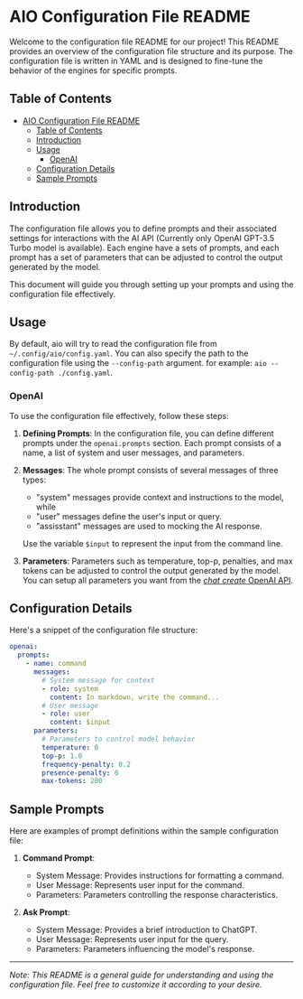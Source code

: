 # AIO Configuration File README

Welcome to the configuration file README for our project! This README provides an overview of the configuration file structure and its purpose. The configuration file is written in YAML and is designed to fine-tune the behavior of the engines for specific prompts. 

## Table of Contents

- [AIO Configuration File README](#aio-configuration-file-readme)
  - [Table of Contents](#table-of-contents)
  - [Introduction](#introduction)
  - [Usage](#usage)
    - [OpenAI](#openai)
  - [Configuration Details](#configuration-details)
  - [Sample Prompts](#sample-prompts)

## Introduction

The configuration file allows you to define prompts and their associated settings for interactions with the AI API (Currently only OpenAI GPT-3.5 Turbo model is available). Each engine have a sets of prompts, and each prompt has a set of parameters that can be adjusted to control the output generated by the model.

This document will guide you through setting up your prompts and using the configuration file effectively.

## Usage

By default, aio will try to read the configuration file from `~/.config/aio/config.yaml`. You can also specify the path to the configuration file using the `--config-path` argument. for example: `aio --config-path ./config.yaml`.

### OpenAI 

To use the configuration file effectively, follow these steps:

1. **Defining Prompts**: In the configuration file, you can define different prompts under the `openai.prompts` section. Each prompt consists of a name, a list of system and user messages, and parameters.

2. **Messages**: The whole prompt consists of several messages of three types:
   - "system" messages provide context and instructions to the model, while 
   - "user" messages define the user's input or query.
   - "assisstant" messages are used to mocking the AI response.

    Use the variable `$input` to represent the input from the command line.

3. **Parameters**: Parameters such as temperature, top-p, penalties, and max tokens can be adjusted to control the output generated by the model. You can setup all parameters you want from the [*chat create* OpenAI API](https://platform.openai.com/docs/api-reference/chat/create).

## Configuration Details

Here's a snippet of the configuration file structure:

```yaml
openai:
  prompts:
    - name: command
      messages: 
        # System message for context
        - role: system
          content: In markdown, write the command...
        # User message
        - role: user
          content: $input
      parameters:
        # Parameters to control model behavior
        temperature: 0
        top-p: 1.0 
        frequency-penalty: 0.2
        presence-penalty: 0 
        max-tokens: 200
```

## Sample Prompts

Here are examples of prompt definitions within the sample configuration file:

1. **Command Prompt**:
   - System Message: Provides instructions for formatting a command.
   - User Message: Represents user input for the command.
   - Parameters: Parameters controlling the response characteristics.

2. **Ask Prompt**:
   - System Message: Provides a brief introduction to ChatGPT.
   - User Message: Represents user input for the query.
   - Parameters: Parameters influencing the model's response.

---

*Note: This README is a general guide for understanding and using the configuration file. Feel free to customize it according to your desire.*